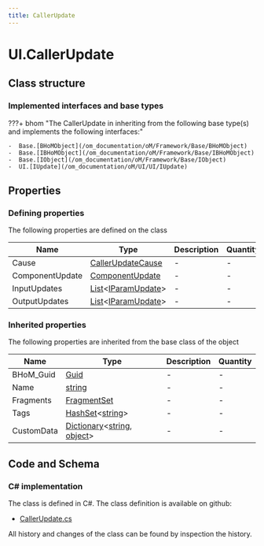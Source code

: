 ```yaml
---
title: CallerUpdate
---
```


# UI.CallerUpdate



## Class structure

### Implemented interfaces and base types

???+ bhom "The CallerUpdate in inheriting from the following base type(s) and implements the following interfaces:"

    -  Base.[BHoMObject](/om_documentation/oM/Framework/Base/BHoMObject)
    -  Base.[IBHoMObject](/om_documentation/oM/Framework/Base/IBHoMObject)
    -  Base.[IObject](/om_documentation/oM/Framework/Base/IObject)
    -  UI.[IUpdate](/om_documentation/oM/UI/UI/IUpdate)


## Properties



### Defining properties

The following properties are defined on the class

| Name             | Type             | Description      | Quantity         |
|------------------|------------------|------------------|------------------|
| Cause | [CallerUpdateCause](/om_documentation/oM/UI/UI/CallerUpdateCause) | - | - |
| ComponentUpdate | [ComponentUpdate](/om_documentation/oM/UI/UI/ComponentUpdate) | - | - |
| InputUpdates | [List](https://learn.microsoft.com/en-us/dotnet/api/System.Collections.Generic.List-1?view=netstandard-2.0)&lt;[IParamUpdate](/om_documentation/oM/UI/UI/IParamUpdate)&gt; | - | - |
| OutputUpdates | [List](https://learn.microsoft.com/en-us/dotnet/api/System.Collections.Generic.List-1?view=netstandard-2.0)&lt;[IParamUpdate](/om_documentation/oM/UI/UI/IParamUpdate)&gt; | - | - |


### Inherited properties
The following properties are inherited from the base class of the object

| Name             | Type             | Description      | Quantity         |
|------------------|------------------|------------------|------------------|
| BHoM_Guid | [Guid](https://learn.microsoft.com/en-us/dotnet/api/System.Guid?view=netstandard-2.0) | - | - |
| Name | [string](https://learn.microsoft.com/en-us/dotnet/api/System.String?view=netstandard-2.0) | - | - |
| Fragments | [FragmentSet](/om_documentation/oM/Framework/Base/FragmentSet) | - | - |
| Tags | [HashSet](https://learn.microsoft.com/en-us/dotnet/api/System.Collections.Generic.HashSet-1?view=netstandard-2.0)&lt;[string](https://learn.microsoft.com/en-us/dotnet/api/System.String?view=netstandard-2.0)&gt; | - | - |
| CustomData | [Dictionary](https://learn.microsoft.com/en-us/dotnet/api/System.Collections.Generic.Dictionary-2?view=netstandard-2.0)&lt;[string](https://learn.microsoft.com/en-us/dotnet/api/System.String?view=netstandard-2.0), [object](https://learn.microsoft.com/en-us/dotnet/api/System.Object?view=netstandard-2.0)&gt; | - | - |


## Code and Schema

### C# implementation

The class is defined in C#. The class definition is available on github:

- [CallerUpdate.cs](https://github.com/BHoM/BHoM_UI/blob/develop/UI_oM/Updates/CallerUpdate.cs)

All history and changes of the class can be found by inspection the history.
